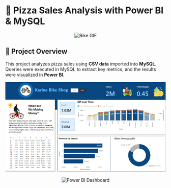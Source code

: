# 🍕 Pizza Sales Analysis with Power BI & MySQL
<p align="center">
  <img src="https://media.giphy.com/media/BPgLFpZ91qE7BsrXMG/giphy.gif?cid=790b7611kbbe84jlfc8sn8wc1t05oektxsefx0z3l8amoirt&ep=v1_gifs_search&rid=giphy.gif&ct=g" alt="Bike GIF" width="200">
</p>


## 📌 Project Overview  
This project analyzes pizza sales using **CSV data** imported into **MySQL**. Queries were executed in MySQL to extract key metrics, and the results were visualized in **Power BI**.

<p align="center">
  <img src="img/1.png" alt="Power BI Dashboard" width="600">
</p>

<p align="center">
  <img src="img/2.png" alt="Power BI Dashboard" width="600">
</p>

